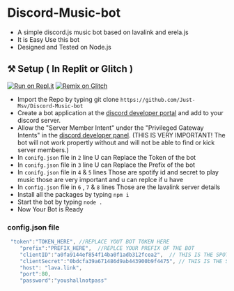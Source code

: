 # Discord-Music-bot
- A simple discord.js music bot based on lavalink and erela.js
- It is Easy Use this bot
- Designed and Tested on Node.js 
 
## ⚒ Setup ( In Replit or Glitch ) 
[![Run on Repl.it](https://repl.it/badge/github/Just-Msv/Discord-Music-bot)](https://repl.it/github/Just-Msv/Discord-Music-bot)
[![Remix on Glitch](https://cdn.glitch.com/2703baf2-b643-4da7-ab91-7ee2a2d00b5b%2Fremix-button.svg)](https://glitch.com/edit/#!/import/Just-Msv/Discord-Music-bot)

- Import the Repo by typing git clone `https://github.com/Just-Msv/Discord-Music-bot` 
- Create a bot application at the [discord developer portal](https://discord.com/developers/applications) and add to your discord server.
- Allow the "Server Member Intent" under the "Privileged Gateway Intents" in the [discord developer panel](https://discord.com/developers/applications). (THIS IS VERY IMPORTANT! The bot will not work propertly without and will not be able to find or kick server members.)
- In `conifg.json` file in `2` line U can Replace the Token of the bot
- In `conifg.json` file in `3` line U can Replace the Prefix of the bot
- In `conifg.json` file in `4` & `5` lines Those are spotify id and secret to play music those are very important and u can replce if u have
- In `config.json` file in `6` , `7` & `8` lines Those are the lavalink server details 
- Install all the packages by typing `npm i`
- Start the bot by typing `node .`
- Now Your Bot is Ready

### config.json file

```js
 "token":"TOKEN_HERE", //REPLACE YOUT BOT TOKEN HERE
    "prefix":"PREFIX_HERE",  //REPLCE YOUR PREFIX OF THE BOT
    "clientID":"a0fa9144ef854f14ba0f1adb312fcea2",  // THIS IS THE SPOTIFY ID
    "clientSecret":"0bdcfa39a671486d9ab443900b9f4475", // THIS IS THE SPOTIFY SECRET
    "host": "lava.link",
	"port":80,
	"password":"youshallnotpass"
```
